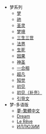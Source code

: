 * 梦系列
  * [梦](/ProjectDocs/梦-简体中文.md)
  * [祂](/ProjectDocs/祂.md)
  * [圣灵](/ProjectDocs/圣灵.md)
  * [梦境](/ProjectDocs/梦境.md)
  * [三生三世](/ProjectDocs/三生三世.md)
  * [法界](/ProjectDocs/法界.md)
  * [生死](/ProjectDocs/生死.md)
  * [因果](/ProjectDocs/因果.md)
  * [神圣](/ProjectDocs/神圣.md)
  * [一合相](/ProjectDocs/一合相.md)
  * [超凡](/ProjectDocs/超凡.md)
  * [知觉](/ProjectDocs/知觉.md)
  * [初见](/ProjectDocs/初见.md)
  * [初见（补充）](/ProjectDocs/初见（补充）.md)
  * [引导文](/ProjectDocs/引导文.md)
* 梦-多语版
  * [夢-繁體中文](/ProjectDocs/夢-繁體中文.md)
  * [Dream](/ProjectDocs/Dream.md)
  * [Le Rêve](/ProjectDocs/LeRêve.md)
  * [ИЛЛЮЗИИ](/ProjectDocs/ИЛЛЮЗИИ.md)
